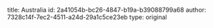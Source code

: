 title: Australia
id: 2a41054b-bc26-4847-b19a-b39088799a68
author: 7328c14f-7ec2-4511-a24d-29a1c5ce23eb
type: original

